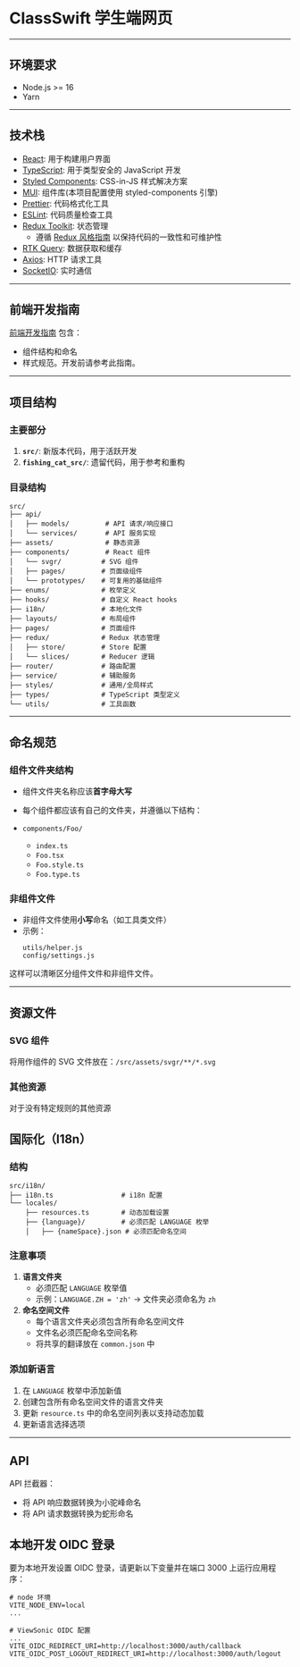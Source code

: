 # ClassSwift 学生端网页

---

## 环境要求

- Node.js >= 16
- Yarn

---

## 技术栈

- [React](https://react.dev/): 用于构建用户界面
- [TypeScript](https://www.typescriptlang.org/): 用于类型安全的 JavaScript 开发
- [Styled Components](https://styled-components.com/): CSS-in-JS 样式解决方案
- [MUI](https://mui.com/): 组件库(本项目配置使用 styled-components 引擎)
- [Prettier](https://prettier.io/): 代码格式化工具
- [ESLint](https://eslint.org/): 代码质量检查工具
- [Redux Toolkit](https://redux-toolkit.js.org/): 状态管理
  - 遵循 [Redux 风格指南](https://redux.js.org/style-guide) 以保持代码的一致性和可维护性
- [RTK Query](https://redux-toolkit.js.org/rtk-query/overview): 数据获取和缓存
- [Axios](https://axios-http.com/docs/intro): HTTP 请求工具
- [SocketIO](https://socket.io/): 实时通信

---

## 前端开发指南

[前端开发指南](https://outline.universe-vs.org/doc/frontend-guideline-VUIg46aMUz) 包含：

- 组件结构和命名
- 样式规范。开发前请参考此指南。

---

## 项目结构

### 主要部分

1. **`src/`**: 新版本代码，用于活跃开发
2. **`fishing_cat_src/`**: 遗留代码，用于参考和重构

### 目录结构

```
src/
├── api/
│   ├── models/         # API 请求/响应接口
│   └── services/       # API 服务实现
├── assets/             # 静态资源
├── components/         # React 组件
│   └── svgr/          # SVG 组件
│   ├── pages/         # 页面级组件
│   └── prototypes/    # 可复用的基础组件
├── enums/             # 枚举定义
├── hooks/             # 自定义 React hooks
├── i18n/              # 本地化文件
├── layouts/           # 布局组件
├── pages/             # 页面组件
├── redux/             # Redux 状态管理
│   ├── store/         # Store 配置
│   └── slices/        # Reducer 逻辑
├── router/            # 路由配置
├── service/           # 辅助服务
├── styles/            # 通用/全局样式
├── types/             # TypeScript 类型定义
└── utils/             # 工具函数
```

---

## 命名规范

### 组件文件夹结构

- 组件文件夹名称应该**首字母大写**
- 每个组件都应该有自己的文件夹，并遵循以下结构：

- `components/Foo/`
  - `index.ts`
  - `Foo.tsx`
  - `Foo.style.ts`
  - `Foo.type.ts`

### 非组件文件

- 非组件文件使用**小写**命名（如工具类文件）
- 示例：
  ```
  utils/helper.js
  config/settings.js
  ```

这样可以清晰区分组件文件和非组件文件。

---

## 资源文件

### SVG 组件

将用作组件的 SVG 文件放在：`/src/assets/svgr/**/*.svg`

### 其他资源

对于没有特定规则的其他资源

## 国际化（I18n）

### 结构

```
src/i18n/
├── i18n.ts                 # i18n 配置
└── locales/
    ├── resources.ts        # 动态加载设置
    ├── {language}/         # 必须匹配 LANGUAGE 枚举
    │   ├── {nameSpace}.json # 必须匹配命名空间
```

### 注意事项

1. **语言文件夹**
   - 必须匹配 `LANGUAGE` 枚举值
   - 示例：`LANGUAGE.ZH = 'zh'` → 文件夹必须命名为 `zh`
2. **命名空间文件**
   - 每个语言文件夹必须包含所有命名空间文件
   - 文件名必须匹配命名空间名称
   - 将共享的翻译放在 `common.json` 中

### 添加新语言

1. 在 `LANGUAGE` 枚举中添加新值
2. 创建包含所有命名空间文件的语言文件夹
3. 更新 `resource.ts` 中的命名空间列表以支持动态加载
4. 更新语言选择选项

---

## API

API 拦截器：

- 将 API 响应数据转换为小驼峰命名
- 将 API 请求数据转换为蛇形命名

## 本地开发 OIDC 登录

要为本地开发设置 OIDC 登录，请更新以下变量并在端口 3000 上运行应用程序：

```
# node 环境
VITE_NODE_ENV=local
...

# ViewSonic OIDC 配置
...
VITE_OIDC_REDIRECT_URI=http://localhost:3000/auth/callback
VITE_OIDC_POST_LOGOUT_REDIRECT_URI=http://localhost:3000/auth/logout
```
